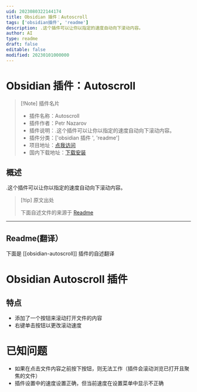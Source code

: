 ```yaml
---
uid: 2023080322144174
title: Obsidian 插件：Autoscroll
tags: ['obsidian插件', 'readme']
description: .这个插件可以让你以指定的速度自动向下滚动内容。
author: AI
type: readme
draft: false
editable: false
modified: 20230101000000
---
```


# Obsidian 插件：Autoscroll

> [!Note] 插件名片
> - 插件名称：Autoscroll
> - 插件作者：Petr Nazarov
> - 插件说明：.这个插件可以让你以指定的速度自动向下滚动内容。
> - 插件分类：['obsidian 插件 ', 'readme']
> - 项目地址：[点我访问](https://github.com/petr-nazarov/obsidian-autoscroll)
> - 国内下载地址：[下载安装](https://pkmer.cn/products/plugin/pluginMarket/?obsidian-autoscroll)

## 概述

.这个插件可以让你以指定的速度自动向下滚动内容。

> [!tip] 原文出处
>
>下面自述文件的来源于 [Readme](https://ghproxy.net/https://raw.githubusercontent.com/petr-nazarov/obsidian-autoscroll/master/README.md)
>

---

## Readme(翻译）

下面是 [[obsidian-autoscroll]] 插件的自述翻译

# Obsidian Autoscroll 插件

## 特点

- 添加了一个按钮来滚动打开文件的内容
- 右键单击按钮以更改滚动速度

# 已知问题

- 如果在点击文件内容之前按下按钮，则无法工作（插件会滚动浏览已打开且聚焦的文件）
- 插件设置中的速度设置正确，但当前速度在设置菜单中显示不正确



